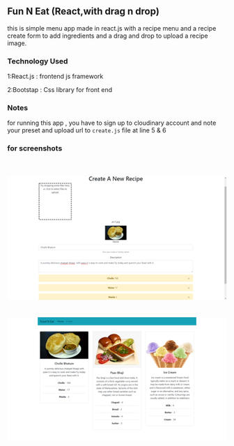## Fun N Eat (React,with drag n drop) 
this is simple menu app made in react.js with a recipe menu and a recipe create form to add ingredients and a drag and drop to upload a recipe image.

### Technology Used
1:React.js : frontend js framework

2:Bootstap : Css library for front end 

### Notes
for running this app , you have to sign up to cloudinary account and note your preset and upload url to `create.js` file at line 5 & 6

### for screenshots 

<img> ![Screenshot](ss1.png) </img>
-------------------------------------

<img> ![Screenshot](ss2.png) </img>
